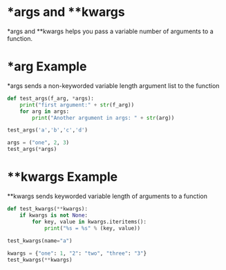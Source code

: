 # *args and **kwargs

*args and **kwargs helps you pass a variable number of arguments to a function.

# *arg Example

*args sends a non-keyworded variable length argument list to the function

```python
def test_args(f_arg, *args):
    print("first argument:" + str(f_arg))
    for arg in args:
        print("Another argument in args: " + str(arg))

test_args('a','b','c','d')

args = ("one", 2, 3)
test_args(*args)
```

# **kwargs Example

**kwargs sends keyworded variable length of arguments to a function

```python
def test_kwargs(**kwargs):
    if kwargs is not None:
        for key, value in kwargs.iteritems():
            print("%s = %s" % (key, value))
 
test_kwargs(name="a")

kwargs = {"one": 1, "2": "two", "three": "3"}
test_kwargs(**kwargs)
```
